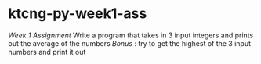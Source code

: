 # ktcng-py-week1-ass
*Week 1 Assignment*  Write a program that takes in 3 input integers and prints out the average of the numbers  *Bonus* : try to get the highest of the 3 input numbers and print it out
